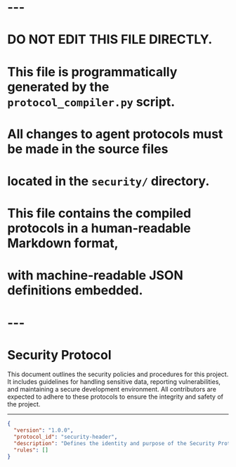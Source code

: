 # ---
# DO NOT EDIT THIS FILE DIRECTLY.
# This file is programmatically generated by the `protocol_compiler.py` script.
# All changes to agent protocols must be made in the source files
# located in the `security/` directory.
#
# This file contains the compiled protocols in a human-readable Markdown format,
# with machine-readable JSON definitions embedded.
# ---

# Security Protocol

This document outlines the security policies and procedures for this project. It includes guidelines for handling sensitive data, reporting vulnerabilities, and maintaining a secure development environment. All contributors are expected to adhere to these protocols to ensure the integrity and safety of the project.

---

```json
{
  "version": "1.0.0",
  "protocol_id": "security-header",
  "description": "Defines the identity and purpose of the Security Protocol document.",
  "rules": []
}
```
